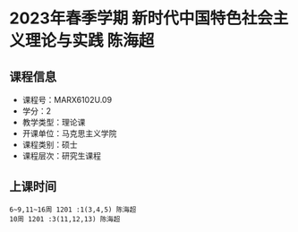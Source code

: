 # 2023年春季学期 新时代中国特色社会主义理论与实践 陈海超






## 课程信息

- 课程号：MARX6102U.09
- 学分：2
- 教学类型：理论课
- 开课单位：马克思主义学院
- 课程类别：硕士
- 课程层次：研究生课程

## 上课时间

```
6~9,11~16周 1201 :1(3,4,5) 陈海超
10周 1201 :3(11,12,13) 陈海超
```

